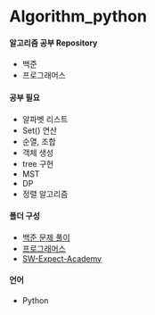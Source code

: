 # Algorithm_python

#### 알고리즘 공부 Repository

- 백준
- 프로그래머스



#### 공부 필요 

- 알파벳 리스트
- Set() 연산
- 순열, 조합
- 객체 생성
- tree 구현
- MST
- DP
- 정렬 알고리즘



#### 폴더 구성

- [백준 문제 풀이](baek_joon)
- [프로그래머스](programmers)
- [SW-Expect-Academy](SW-Expect-Academy)


#### 언어

- Python

